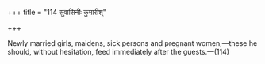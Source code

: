+++
title = "114 सुवासिनीः कुमारीश्"

+++

Newly married girls, maidens, sick persons and pregnant women,—these he should, without hesitation, feed immediately after the guests.—(114) 